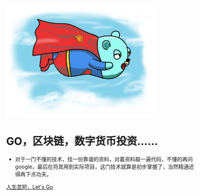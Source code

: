 <img width="400px" src="_media/go/gopher.png">

# GO，区块链，数字货币投资......

- 对于一门不懂的技术，找一份靠谱的资料，对着资料敲一遍代码，不懂的再问google，最后在将其用到实际项目，这门技术就算是初步掌握了，当然精通还得再下点功夫。

[人生苦短，Let's Go](README.md)
